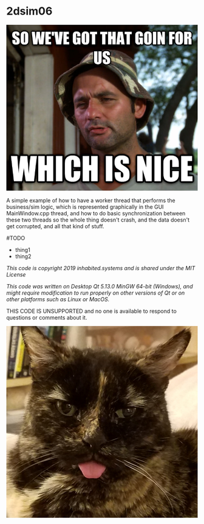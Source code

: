 # 2dsim06

![QtExamples/QtWorker2GUIThreadSync](/res/img/WhichIsNice.jpg)

A simple example of how to have a worker thread that performs the business/sim logic, which is represented graphically in the GUI MainWindow.cpp thread, and how to do basic synchronization between these two threads so the whole thing doesn't crash, and the data doesn't get corrupted, and all that kind of stuff.

#TODO

* thing1
* thing2


_This code is copyright 2019 inhabited.systems and is shared under the MIT License_

_This code was written on Desktop Qt 5.13.0 MinGW 64-bit (Windows), and might require modification to run properly on other versions of Qt or on other platforms such as Linux or MacOS._

THIS CODE IS UNSUPPORTED and no one is available to respond to questions or comments about it.

![Girlie Blep](/res/img/Girlie-blep.jpg) 